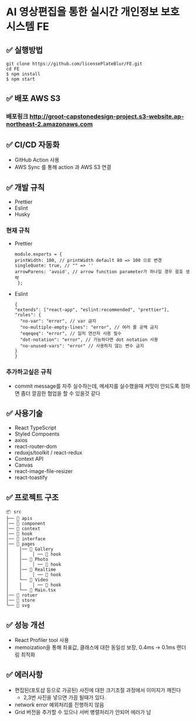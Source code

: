 # AI 영상편집을 통한 실시간 개인정보 보호 시스템 FE

## ✅ 실행방법

```
git clone https://github.com/licensePlateBlur/FE.git
cd FE
$ npm install
$ npm start
```

## ✅ 배포 AWS S3

### 배포링크 http://groot-capstonedesign-project.s3-website.ap-northeast-2.amazonaws.com

## ✅ CI/CD 자동화

- GitHub Action 사용
- AWS Sync 를 통해 action 과 AWS S3 연결

## ✅ 개발 규칙

- Prettier
- Eslint
- Husky

### 현재 규칙

- Prettier
  ```
  module.exports = {
  printWidth: 100, // printWidth default 80 => 100 으로 변경
  singleQuote: true, // "" => ''
  arrowParens: 'avoid', // arrow function parameter가 하나일 경우 괄호 생략
   };
  ```
- Eslint
  ```
  {
  "extends": ["react-app", "eslint:recommended", "prettier"],
  "rules": {
    "no-var": "error", // var 금지
    "no-multiple-empty-lines": "error", // 여러 줄 공백 금지
    "eqeqeq": "error", // 일치 연산자 사용 필수
    "dot-notation": "error", // 가능하다면 dot notation 사용
    "no-unused-vars": "error" // 사용하지 않는 변수 금지
  }
  }
  ```

### 추가하고싶은 규칙

- commit message를 자주 실수하는데, 메세지를 실수했을때 커밋이 안되도록 정하면 좀더 깔끔한 협업을 할 수 있을것 같다

## ✅ 사용기술

- React TypeScript
- Styled Compoents
- axios
- react-router-dom
- reduxjs/toolkit / react-redux
- Context API
- Canvas
- react-image-file-resizer
- react-toastify

## ✅ 프로젝트 구조

```
📦 src
├── 📂 apis
│── 📂 component
│── 📂 context
│── 📂 hook
│── 📂 interface
│── 📂 pages
│    │── 📂 Gallery
│    │    │ ── 📂 hook
│    │── 📂 Photo
│    │    │ ── 📂 hook
│    │── 📂 Realtime
│    │    │ ── 📂 hook
│    └── 📂 Video
│    │    │ ── 📂 hook
│    └── 📄 Main.tsx
│── 📂 rotuer
│── 📂 store
└── 📂 svg
```

## ✅ 성능 개선
- React Profiler tool 사용
- memoization을 통해 좌표값, 클래스에 대한 동일성 보장, 0.4ms -> 0.1ms 랜더링 최적화
## ✅ 에러사항

- 편집된(포토샵 등으로 가공된) 사진에 대한 크기조절 과정에서 이미지가 깨진다
  - 2,3번 사진을 넣으면 가끔 될때가 있다.
- network error 예외처리를 진행하지 않음
- Grid 버전을 추가할 수 있으나 서버 병렬처리가 안되어 에러가 남
